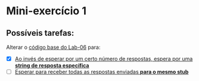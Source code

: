 # Mini-exercício 1

## Possíveis tarefas:

Alterar o [código base do Lab-06](../lab-06-rpc-async/example_grpc-async/) para:
- [X] [Ao invés de esperar por um certo número de respostas, espera por uma **string de resposta específica**](./exercise_grpc-async-string/)
- [ ] [Esperar para receber todas as respostas enviadas **para o mesmo stub**](./exercise_grpc-async-same_stub/)